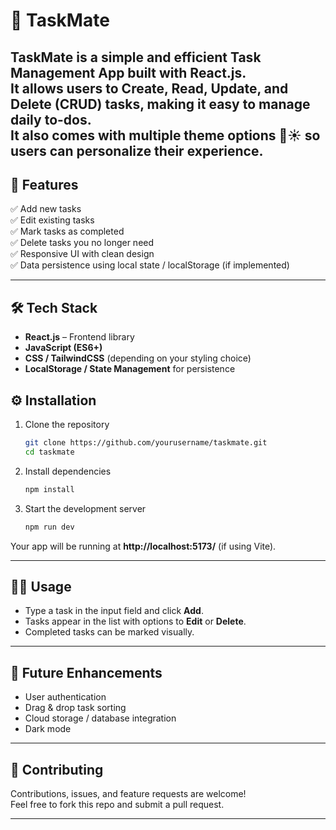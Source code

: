 # 📝 TaskMate

TaskMate is a simple and efficient **Task Management App** built with **React.js**.  
It allows users to **Create, Read, Update, and Delete (CRUD)** tasks, making it easy to manage daily to-dos.  
It also comes with **multiple theme options** 🌙☀️ so users can personalize their experience.
---

## 🚀 Features

✅ Add new tasks  
✅ Edit existing tasks  
✅ Mark tasks as completed  
✅ Delete tasks you no longer need  
✅ Responsive UI with clean design  
✅ Data persistence using local state / localStorage (if implemented)  

---

## 🛠️ Tech Stack

- **React.js** – Frontend library  
- **JavaScript (ES6+)**  
- **CSS / TailwindCSS** (depending on your styling choice)  
- **LocalStorage / State Management** for persistence  

## ⚙️ Installation

1. Clone the repository  
   ```bash
   git clone https://github.com/yourusername/taskmate.git
   cd taskmate
   ```

2. Install dependencies  
   ```bash
   npm install
   ```

3. Start the development server  
   ```bash
   npm run dev
   ```  

Your app will be running at **http://localhost:5173/** (if using Vite).  

---

## 🧑‍💻 Usage

- Type a task in the input field and click **Add**.  
- Tasks appear in the list with options to **Edit** or **Delete**.  
- Completed tasks can be marked visually.  

---

## 🌟 Future Enhancements

- User authentication  
- Drag & drop task sorting  
- Cloud storage / database integration  
- Dark mode  

---

## 🤝 Contributing

Contributions, issues, and feature requests are welcome!  
Feel free to fork this repo and submit a pull request.  

---